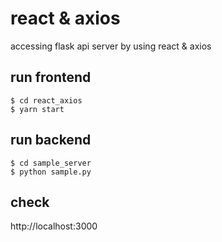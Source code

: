 # react & axios

accessing flask api server by using react & axios

## run frontend
```
$ cd react_axios
$ yarn start
```

## run backend
```
$ cd sample_server
$ python sample.py
```

## check

http://localhost:3000
